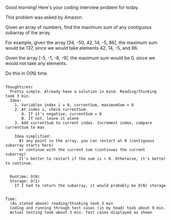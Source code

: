 Good morning! Here's your coding interview problem for today.

This problem was asked by Amazon.

Given an array of numbers, find the maximum sum of any contiguous subarray of the array.

For example, given the array [34, -50, 42, 14, -5, 86], the maximum sum would be 137, since we would take elements 42, 14, -5, and 86.

Given the array [-5, -1, -8, -9], the maximum sum would be 0, since we would not take any elements.

Do this in O(N) time.


~~~~~~~~~~~~~~~~~~~~~~~~~~~~~~~~~~~~~~~~~~~

Thoughts/etc
  Pretty simple. Already have a solution in mind. Reading/thinking took 3 min.
  Idea:
    1. Variables index i = 0, currentSum, maximumSum = 0
    2. At index i, check currentSum.
       A. If it's negative, currentSum = 0
       B. If not, leave it alone
    3. Add currentSum to current index. Increment index, compare currentSum to max

    Idea simplified:
      At any point in the array, you can restart at 0 (contiguous subarray starts here)
      or continue with the current sum (continues the current subarray)
      It's better to restart if the sum is < 0. Otherwise, it's better to continue.


  Runtime: O(N)
  Storage: O(1)
    If I had to return the subarray, it would probably be O(N) storage


Time:
  (As stated above) reading/thinking took 3 min
  Coding and running through test cases (in my head) took about 9 min.
  Actual testing took about 3 min. Test cases displayed as shown